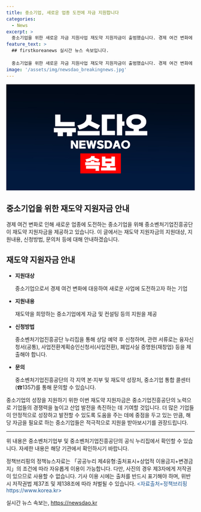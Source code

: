 ```yaml
---
title: 중소기업, 새로운 업종 도전에 자금 지원합니다
categories:
  - News
excerpt: >
  중소기업을 위한 새로운 자금 지원사업 재도약 지원자금이 출범했습니다. 경제 여건 변화에 대비하여 새로운 업종에 도전하는 중소기업들에게 자금을 지원하며, 지원을 희망하는 기업은 중소벤처기업진흥공단 누리집을 통해 상담예약 후 신청할 수 있습니다. 관련 서류는 융자신청서와 사업전환계획승인신청서 등이며, 자세한 내용은 중소벤처기업진흥공단 각 지역 본·지부나 중소기업 통합 콜센터를 통해 문의할 수 있습니다. 이 자료는 공공누리 조건에 따라 이용 가능하며, 출처를 반드시 표기해야 합니다.
feature_text: >
  ## firstkoreanews 실시간 뉴스 속보입니다.

  중소기업을 위한 새로운 자금 지원사업 재도약 지원자금이 출범했습니다. 경제 여건 변화에 대비하여 새로운 업종에 도전하는 중소기업들에게 자금을 지원하며, 지원을 희망하는 기업은 중소벤처기업진흥공단 누리집을 통해 상담예약 후 신청할 수 있습니다. 관련 서류는 융자신청서와 사업전환계획승인신청서 등이며, 자세한 내용은 중소벤처기업진흥공단 각 지역 본·지부나 중소기업 통합 콜센터를 통해 문의할 수 있습니다. 이 자료는 공공누리 조건에 따라 이용 가능하며, 출처를 반드시 표기해야 합니다.
image: '/assets/img/newsdao_breakingnews.jpg'
---
```


<p><img src="/assets/img/newsdao_breakingnews.jpg" alt="firstkoreanews 속보" /></p>

<h2>중소기업을 위한 재도약 지원자금 안내</h2>

<p data-ke-size="size16">경제 여건 변화로 인해 새로운 업종에 도전하는 중소기업을 위해 중소벤처기업진흥공단이 재도약 지원자금을 제공하고 있습니다. 이 글에서는 재도약 지원자금의 지원대상, 지원내용, 신청방법, 문의처 등에 대해 안내하겠습니다.</p>

<h2 data-ke-size="size26">재도약 지원자금 안내</h2>

<ul>
  <li><b>지원대상</b></li>
  <p data-ke-size="size16">중소기업으로서 경제 여건 변화에 대응하여 새로운 사업에 도전하고자 하는 기업</p>

  <li><b>지원내용</b></li>
  <p data-ke-size="size16">재도약을 희망하는 중소기업에게 자금 및 컨설팅 등의 지원을 제공</p>

  <li><b>신청방법</b></li>
  <p data-ke-size="size16">중소벤처기업진흥공단 누리집을 통해 상담 예약 후 신청하며, 관련 서류로는 융자신청서(공통), 사업전환계획승인신청서(사업전환), 폐업사실 증명원(재창업) 등을 제출해야 합니다.</p>

  <li><b>문의</b></li>
  <p data-ke-size="size16">중소벤처기업진흥공단의 각 지역 본·지부 및 재도약 성장처, 중소기업 통합 콜센터(☎1357)를 통해 문의할 수 있습니다.</p>
</ul>

<p data-ke-size="size16">중소기업의 성장을 지원하기 위한 이번 재도약 지원자금은 중소기업진흥공단의 노력으로 기업들의 경쟁력을 높이고 산업 발전을 촉진하는 데 기여할 것입니다. 더 많은 기업들이 안정적으로 성장하고 발전할 수 있도록 도움을 주는 데에 중점을 두고 있는 만큼, 해당 자금을 필요로 하는 중소기업들은 적극적으로 지원을 받아보시기를 권장드립니다.</p>

<hr>

<p data-ke-size="size16">위 내용은 중소벤처기업부 및 중소벤처기업진흥공단의 공식 누리집에서 확인할 수 있습니다. 자세한 내용은 해당 기관에서 확인하시기 바랍니다.</p>

<p data-ke-size="size16">정책브리핑의 정책뉴스자료는 「공공누리 제4유형:출처표시+상업적 이용금지+변경금지」의 조건에 따라 자유롭게 이용이 가능합니다. 다만, 사진의 경우 제3자에게 저작권이 있으므로 사용할 수 없습니다. 기사 이용 시에는 출처를 반드시 표기해야 하며, 위반 시 저작권법 제37조 및 제138조에 따라 처벌될 수 있습니다. <span style="color: #1a5490;">&lt;자료출처=정책브리핑 https://www.korea.kr&gt;</span></p>
실시간 뉴스 속보는, <a href="https://newsdao.kr" rel="dofollow">https://newsdao.kr</a>


